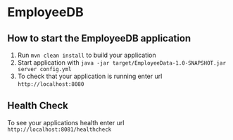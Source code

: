 # EmployeeDB

How to start the EmployeeDB application
---

1. Run `mvn clean install` to build your application
1. Start application with `java -jar target/EmployeeData-1.0-SNAPSHOT.jar server config.yml`
1. To check that your application is running enter url `http://localhost:8080`

Health Check
---

To see your applications health enter url `http://localhost:8081/healthcheck`
